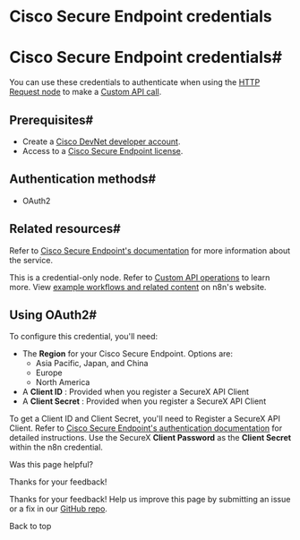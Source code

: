 # Cisco Secure Endpoint credentials

[ ](https://github.com/n8n-io/n8n-docs/edit/main/docs/integrations/builtin/credentials/ciscosecureendpoint.md "Edit this page")

# Cisco Secure Endpoint credentials#

You can use these credentials to authenticate when using the [HTTP Request node](../../core-nodes/n8n-nodes-base.httprequest/) to make a [Custom API call](../../../custom-operations/).

## Prerequisites#

  * Create a [Cisco DevNet developer account](https://developer.cisco.com).
  * Access to a [Cisco Secure Endpoint license](https://www.cisco.com/site/us/en/products/security/endpoint-security/secure-endpoint/index.html).



## Authentication methods#

  * OAuth2



## Related resources#

Refer to [Cisco Secure Endpoint's documentation](https://developer.cisco.com/docs/secure-endpoint/introduction/) for more information about the service.

This is a credential-only node. Refer to [Custom API operations](../../../custom-operations/) to learn more. View [example workflows and related content](https://n8n.io/integrations/cisco-secure-endpoint/) on n8n's website.

## Using OAuth2#

To configure this credential, you'll need:

  * The **Region** for your Cisco Secure Endpoint. Options are:
    * Asia Pacific, Japan, and China
    * Europe
    * North America
  * A **Client ID** : Provided when you register a SecureX API Client
  * A **Client Secret** : Provided when you register a SecureX API Client



To get a Client ID and Client Secret, you'll need to Register a SecureX API Client. Refer to [Cisco Secure Endpoint's authentication documentation](https://developer.cisco.com/docs/secure-endpoint/authentication/#authentication) for detailed instructions. Use the SecureX **Client Password** as the **Client Secret** within the n8n credential.

Was this page helpful? 

Thanks for your feedback! 

Thanks for your feedback! Help us improve this page by submitting an issue or a fix in our [GitHub repo](https://github.com/n8n-io/n8n-docs). 

Back to top 

